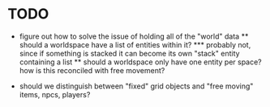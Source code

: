 # TODO

* figure out how to solve the issue of holding all of the "world" data
** should a worldspace have a list of entities within it?
*** probably not, since if something is stacked it can become its own "stack" entity containing a list
** should a worldspace only have one entity per space? how is this reconciled with free movement?

* should we distinguish between "fixed" grid objects and "free moving" items, npcs, players?